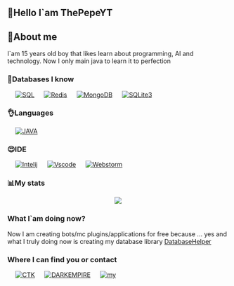 ## 👋Hello I`am ThePepeYT

## 💁About me
I`am 15 years old boy that likes learn about programming, AI and technology.
Now I only main java to learn it to perfection 

### 📙Databases I know

<p align="left">
  &emsp;
    <a href="https://www.heroku.com/"><img alt="SQL" src="https://img.shields.io/static/v1?label=&message=MySQL(forks)&color=blue"></a>
  &emsp;
    <a href="https://www.heroku.com/"><img alt="Redis" src="https://img.shields.io/static/v1?label=&message=Redis&color=red"></a>  
   &emsp;
   <a href="https://www.heroku.com/"><img alt="MongoDB" src="https://img.shields.io/static/v1?label=&message=MongoDB&color=green"></a>
    &emsp;
      <a href="https://www.heroku.com/"><img alt="SQLite3" src="https://img.shields.io/static/v1?label=&message=SQLite3&color=orange"></a>
 </p>

### 👌Languages
<p align="left">
  &emsp;
    <a href="https://www.heroku.com/"><img alt="JAVA" src="https://img.shields.io/static/v1?label=&message=Java&color=red"></a>
 </p>


### 😍IDE

<p align="left">
  &emsp;
    <a href="https://www.heroku.com/"><img alt="Intelij" src="https://img.shields.io/static/v1?label=&message=Intellij&color=red"></a>
  &emsp;
    <a href="https://www.heroku.com/"><img alt="Vscode" src="https://img.shields.io/static/v1?label=&message=Vscode&color=blue"></a>  
   &emsp;
   <a href="https://www.heroku.com/"><img alt="Webstorm" src="https://img.shields.io/static/v1?label=&message=Webstorm&color=green"></a>  
 </p>

### 📊My stats
<p align="center"><img src="https://github-profile-trophy.vercel.app/?username=ThePepeYT&theme=onedark&margin-w=5&margin-h=5&no-bg=false"></p>

### What I`am doing now?
Now I am creating bots/mc plugins/applications for free because ... yes
and what I truly doing now is creating my database library [DatabaseHelper](https://github.com/ThePepeYT/databasehelper/)

### Where I can find you or contact

<p align="left">
  &emsp;
    <a href="https://discord.gg/BzDDN5yYCN"><img alt="CTK" src="https://img.shields.io/static/v1?label=&message=CTK server&color=blue"></a>
  &emsp;
    <a href="https://discord.gg/RER9hkbpjh"><img alt="DARKEMPIRE" src="https://img.shields.io/static/v1?label=&message=Darkempire server&color=red"></a>  
   &emsp;
   <a href="https://discord.gg/A4XZFze8WU"><img alt="my" src="https://img.shields.io/static/v1?label=&message=My server&color=green"></a>
 </p>


